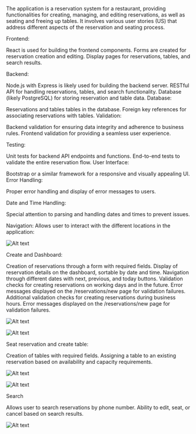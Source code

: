 The application is a reservation system for a restaurant, providing functionalities for creating, managing, and editing reservations, as well as seating and freeing up tables. It involves various user stories (US) that address different aspects of the reservation and seating process. 

Frontend:

React is used for building the frontend components.
Forms are created for reservation creation and editing.
Display pages for reservations, tables, and search results.

Backend:

Node.js with Express is likely used for building the backend server.
RESTful API for handling reservations, tables, and search functionality.
Database (likely PostgreSQL) for storing reservation and table data.
Database:

Reservations and tables tables in the database.
Foreign key references for associating reservations with tables.
Validation:

Backend validation for ensuring data integrity and adherence to business rules.
Frontend validation for providing a seamless user experience.

Testing:

Unit tests for backend API endpoints and functions.
End-to-end tests to validate the entire reservation flow.
User Interface:

Bootstrap or a similar framework for a responsive and visually appealing UI.
Error Handling:

Proper error handling and display of error messages to users.

Date and Time Handling:

Special attention to parsing and handling dates and times to prevent issues.


Navigation:
Allows user to interact with the different locations in the application:

![Alt text](<img width="254" alt="Screenshot 2024-01-13 at 2 24 42 PM" src="https://github.com/Jsourie/Final-Capstone/assets/135664388/e69c2826-cc5f-4e96-8979-c455e9823e3b">)



Create and Dashboard:

Creation of reservations through a form with required fields.
Display of reservation details on the dashboard, sortable by date and time.
Navigation through different dates with next, previous, and today buttons.
Validation checks for creating reservations on working days and in the future.
Error messages displayed on the /reservations/new page for validation failures.
Additional validation checks for creating reservations during business hours.
Error messages displayed on the /reservations/new page for validation failures.


![Alt text](<img width="1457" alt="Screenshot 2024-01-13 at 2 28 30 PM" src="https://github.com/Jsourie/Final-Capstone/assets/135664388/809090ee-654c-49d4-99e3-4763fa3cd920">)

![Alt text](<img width="757" alt="Screenshot 2024-01-13 at 2 36 12 PM" src="https://github.com/Jsourie/Final-Capstone/assets/135664388/6749d85b-c55e-4306-a411-a233a98b1305">)




Seat reservation and create table:

Creation of tables with required fields.
Assigning a table to an existing reservation based on availability and capacity requirements.


![Alt text](<img width="757" alt="Screenshot 2024-01-13 at 2 31 03 PM" src="https://github.com/Jsourie/Final-Capstone/assets/135664388/ed5ed70a-f214-40b1-9d8c-c6444ef098fc">)



![Alt text](<img width="757" alt="Screenshot 2024-01-13 at 2 33 57 PM" src="https://github.com/Jsourie/Final-Capstone/assets/135664388/31b5c67e-a06e-42e8-826d-25e8e7dd62e4">)


Search

Allows user to search reservations by phone number.
Ability to edit, seat, or cancel based on search results.


![Alt text](<img width="757" alt="Screenshot 2024-01-13 at 2 37 58 PM" src="https://github.com/Jsourie/Final-Capstone/assets/135664388/2c8f80c6-5c00-491b-8d6f-514792447014">)




